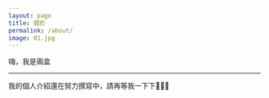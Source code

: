 ```yaml
---
layout: page
title: 關於
permalink: /about/
image: 01.jpg
---
```


嗨，我是兩盒

***

我的個人介紹還在努力撰寫中，請再等我一下下🙇🏻‍♂️
